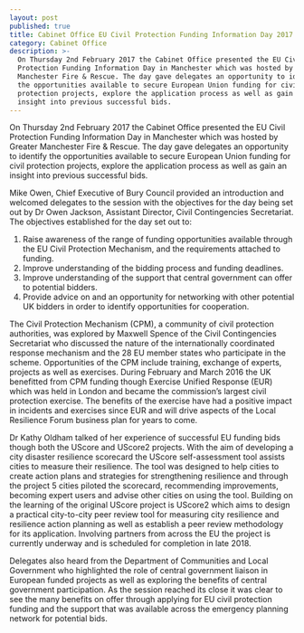 ```yaml
---
layout: post
published: true
title: Cabinet Office EU Civil Protection Funding Information Day 2017
category: Cabinet Office
description: >-
  On Thursday 2nd February 2017 the Cabinet Office presented the EU Civil
  Protection Funding Information Day in Manchester which was hosted by Greater
  Manchester Fire & Rescue. The day gave delegates an opportunity to identify
  the opportunities available to secure European Union funding for civil
  protection projects, explore the application process as well as gain an
  insight into previous successful bids.
---
```

On Thursday 2nd February 2017 the Cabinet Office presented the EU Civil Protection Funding Information Day in Manchester which was hosted by Greater Manchester Fire & Rescue. The day gave delegates an opportunity to identify the opportunities available to secure European Union funding for civil protection projects, explore the application process as well as gain an insight into previous successful bids.

Mike Owen, Chief Executive of Bury Council provided an introduction and welcomed delegates to the session with the objectives for the day being set out by Dr Owen Jackson, Assistant Director, Civil Contingencies Secretariat. The objectives established for the day set out to:

1. Raise awareness of the range of funding opportunities available through the EU Civil Protection Mechanism, and the requirements attached to funding.
2. Improve understanding of the bidding process and funding deadlines. 
3. Improve understanding of the support that central government can offer to potential bidders. 
4. Provide advice on and an opportunity for networking with other potential UK bidders in order to identify opportunities for cooperation.
 
The Civil Protection Mechanism (CPM), a community of civil protection authorities, was explored by Maxwell Spence of the Civil Contingencies Secretariat who discussed the nature of the internationally coordinated response mechanism and the 28 EU member states who participate in the scheme. Opportunities of the CPM include training, exchange of experts, projects as well as exercises. During February and March 2016 the UK benefitted from CPM funding though Exercise Unified Response (EUR) which was held in London and became the commission’s largest civil protection exercise. The benefits of the exercise have had a positive impact in incidents and exercises since EUR and will drive aspects of the Local Resilience Forum business plan for years to come.

Dr Kathy Oldham talked of her experience of successful EU funding bids though both the UScore and UScore2 projects. With the aim of developing a city disaster resilience scorecard the UScore self-assessment tool assists cities to measure their resilience. 
The tool was designed to help cities to create action plans and strategies for strengthening resilience and through the project 5 cities piloted the scorecard, recommending improvements, becoming expert users and advise other cities on using the tool. Building on the learning of the original UScore project is UScore2 which aims to design a practical city-to-city peer review tool for measuring city resilience and resilience action planning as well as establish a peer review methodology for its application. Involving partners from across the EU the project is currently underway and is scheduled for completion in late 2018.

Delegates also heard from the Department of Communities and Local Government who highlighted the role of central government liaison in European funded projects as well as exploring the benefits of central government participation. As the session reached its close it was clear to see the many benefits on offer through applying for EU civil protection funding and the support that was available across the emergency planning network for potential bids.
